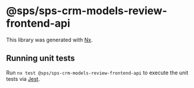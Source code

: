 # @sps/sps-crm-models-review-frontend-api

This library was generated with [Nx](https://nx.dev).

## Running unit tests

Run `nx test @sps/sps-crm-models-review-frontend-api` to execute the unit tests via [Jest](https://jestjs.io).

